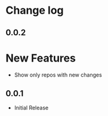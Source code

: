 # Change log

## 0.0.2
# New Features
* Show only repos with new changes

## 0.0.1
* Initial Release